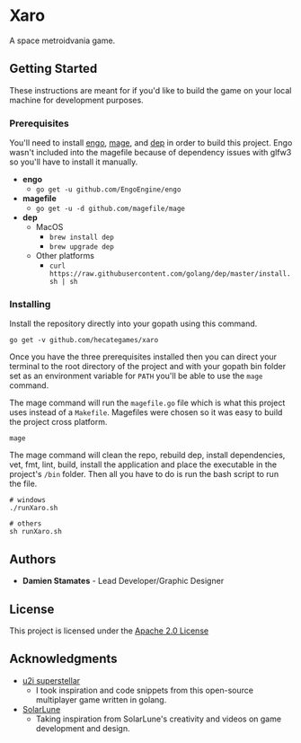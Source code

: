 # Xaro

A space metroidvania game.

## Getting Started

These instructions are meant for if you'd like to build the game on your local machine for development purposes.

### Prerequisites

You'll need to install [engo](https://github.com/EngoEngine/), [mage](https://github.com/magefile/mage), and [dep](https://github.com/golang/dep) in order to build this project. Engo wasn't included into the magefile because of dependency issues with glfw3 so you'll have to install it manually.

* **engo**
    * `go get -u github.com/EngoEngine/engo`
* **magefile**
    * `go get -u -d github.com/magefile/mage`
* **dep**
    * MacOS
        * `brew install dep`
        * `brew upgrade dep`
    * Other platforms
        * `curl https://raw.githubusercontent.com/golang/dep/master/install.sh | sh`

### Installing

Install the repository directly into your gopath using this command.

```shell
go get -v github.com/hecategames/xaro
```

Once you have the three prerequisites installed then you can direct your terminal to the root directory of the project and with your gopath bin folder set as an environment variable for `PATH` you'll be able to use the `mage` command.

The mage command will run the `magefile.go` file which is what this project uses instead of a `Makefile`. Magefiles were chosen so it was easy to build the project cross platform.

```shell
mage
```

The mage command will clean the repo, rebuild dep, install dependencies, vet, fmt, lint, build, install the application and place the executable in the project's `/bin` folder. Then all you have to do is run the bash script to run the file.

```shell
# windows
./runXaro.sh

# others
sh runXaro.sh
```

## Authors

* **Damien Stamates** - Lead Developer/Graphic Designer

## License

This project is licensed under the [Apache 2.0 License](LICENSE)

## Acknowledgments

* [u2i superstellar](https://github.com/u2i/superstellar)
    * I took inspiration and code snippets from this open-source multiplayer game written in golang.
* [SolarLune](https://github.com/SolarLune)
    * Taking inspiration from SolarLune's creativity and videos on game development and design.
